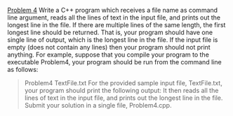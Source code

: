 <ins>Problem 4</ins>
Write a C++ program which receives a file name as command line argument, reads all the lines of text in the input file, and prints out the longest line in the file. If there are multiple lines of the same length, the first longest line should be returned. That is, your program should have one single line of output, which is the longest line in the file. If the input file is empty (does not contain any lines) then your program should not print anything.
For example, suppose that you compile your program to the executable Problem4, your program should be run from the command line as follows:
> Problem4 TextFile.txt
For the provided sample input file, TextFile.txt, your program should print the following output:
> It then reads all the lines of text in the input file, and prints out the longest line in the file.
Submit your solution in a single file, Problem4.cpp.
